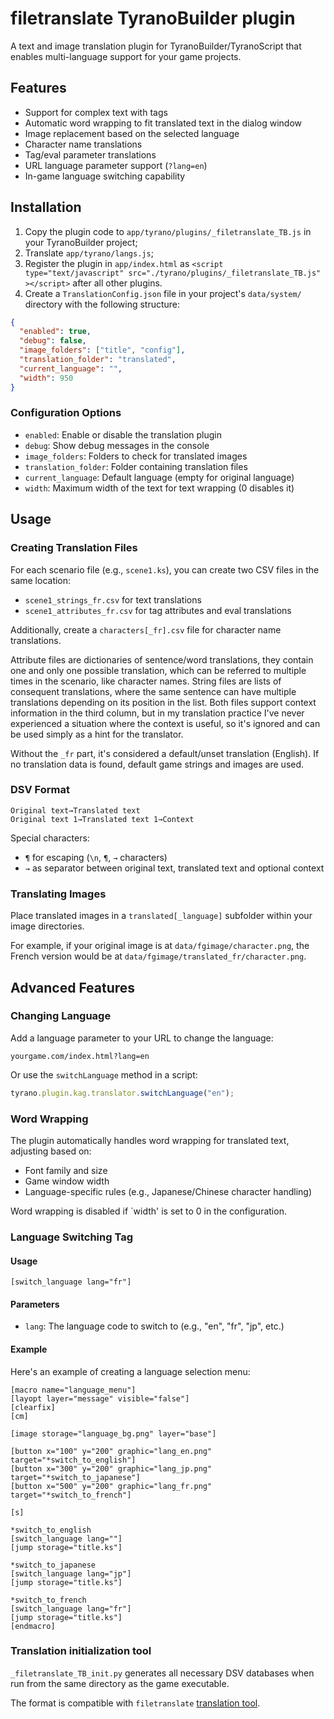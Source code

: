 # filetranslate TyranoBuilder plugin

A text and image translation plugin for TyranoBuilder/TyranoScript that enables multi-language support for your game projects.

## Features

- Support for complex text with tags
- Automatic word wrapping to fit translated text in the dialog window
- Image replacement based on the selected language
- Character name translations
- Tag/eval parameter translations
- URL language parameter support (`?lang=en`)
- In-game language switching capability

## Installation

1. Copy the plugin code to `app/tyrano/plugins/_filetranslate_TB.js` in your TyranoBuilder project;
2. Translate `app/tyrano/langs.js`;
2. Register the plugin in `app/index.html` as `<script type="text/javascript" src="./tyrano/plugins/_filetranslate_TB.js" ></script>` after all other plugins.
3. Create a `TranslationConfig.json` file in your project's `data/system/` directory with the following structure:  
```json
{
  "enabled": true,
  "debug": false,
  "image_folders": ["title", "config"],
  "translation_folder": "translated",
  "current_language": "",
  "width": 950
}
```

### Configuration Options

- `enabled`: Enable or disable the translation plugin
- `debug`: Show debug messages in the console
- `image_folders`: Folders to check for translated images
- `translation_folder`: Folder containing translation files
- `current_language`: Default language (empty for original language)
- `width`: Maximum width of the text for text wrapping (0 disables it)

## Usage

### Creating Translation Files

For each scenario file (e.g., `scene1.ks`), you can create two CSV files in the same location:
- `scene1_strings_fr.csv` for text translations
- `scene1_attributes_fr.csv` for tag attributes and eval translations

Additionally, create a `characters[_fr].csv` file for character name translations.

Attribute files are dictionaries of sentence/word translations, they contain one and only one possible translation, which can be referred to multiple times in the scenario, like character names.
String files are lists of consequent translations, where the same sentence can have multiple translations depending on its position in the list. Both files support context information in the third column, but in my translation practice I've never experienced a situation where the context is useful, so it's ignored and can be used simply as a hint for the translator.

Without the `_fr` part, it's considered a default/unset translation (English). 
If no translation data is found, default game strings and images are used.

### DSV Format
```
Original text→Translated text
Original text 1→Translated text 1→Context
```
Special characters:
- `¶` for escaping (`\n`, `¶`, `→` characters)
- `→` as separator between original text, translated text and optional context

### Translating Images

Place translated images in a `translated[_language]` subfolder within your image directories.

For example, if your original image is at `data/fgimage/character.png`, the French version would be at `data/fgimage/translated_fr/character.png`.


## Advanced Features

### Changing Language

Add a language parameter to your URL to change the language:
```
yourgame.com/index.html?lang=en
```

Or use the `switchLanguage` method in a script:
```javascript
tyrano.plugin.kag.translator.switchLanguage("en");
```

### Word Wrapping

The plugin automatically handles word wrapping for translated text, adjusting based on:
- Font family and size
- Game window width
- Language-specific rules (e.g., Japanese/Chinese character handling)

Word wrapping is disabled if `width' is set to 0 in the configuration.

### Language Switching Tag

#### Usage

```
[switch_language lang="fr"]
```

#### Parameters

- `lang`: The language code to switch to (e.g., "en", "fr", "jp", etc.)

#### Example

Here's an example of creating a language selection menu:

```
[macro name="language_menu"]
[layopt layer="message" visible="false"]
[clearfix]
[cm]

[image storage="language_bg.png" layer="base"]

[button x="100" y="200" graphic="lang_en.png" target="*switch_to_english"]
[button x="300" y="200" graphic="lang_jp.png" target="*switch_to_japanese"]
[button x="500" y="200" graphic="lang_fr.png" target="*switch_to_french"]

[s]

*switch_to_english
[switch_language lang=""]
[jump storage="title.ks"]

*switch_to_japanese
[switch_language lang="jp"]
[jump storage="title.ks"]

*switch_to_french
[switch_language lang="fr"]
[jump storage="title.ks"]
[endmacro]
```

### Translation initialization tool

`_filetranslate_TB_init.py` generates all necessary DSV databases when run from the same directory as the game executable.
 
The format is compatible with `filetranslate` [translation tool](https://github.com/UserUnknownFactor/filetranslate).